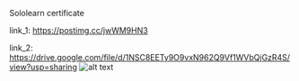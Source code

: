 Sololearn certificate

link_1: https://postimg.cc/jwWM9HN3

link_2: https://drive.google.com/file/d/1NSC8EETy9O9vxN962Q9Vf1WVbQjGzR4S/view?usp=sharing
![alt text](https://postimg.cc/jwWM9HN3)